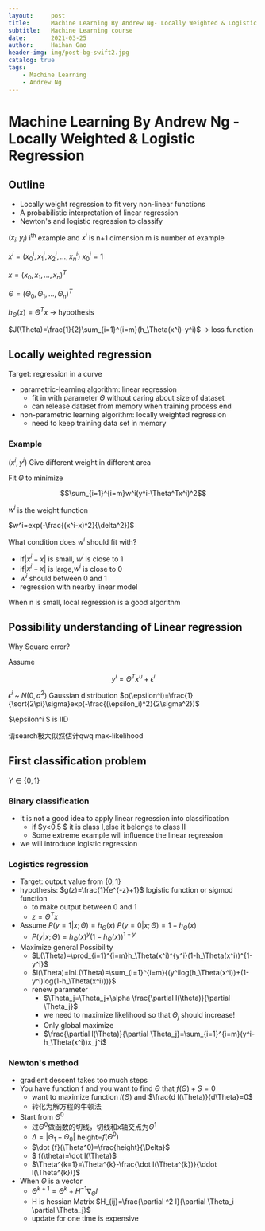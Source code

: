 ```yaml
---
layout:     post
title:      Machine Learning By Andrew Ng- Locally Weighted & Logistic Regression
subtitle:   Machine Learning course
date:       2021-03-25
author:     Haihan Gao
header-img: img/post-bg-swift2.jpg
catalog: true
tags:
    - Machine Learning
    - Andrew Ng
---
```

# Machine Learning By Andrew Ng - Locally Weighted & Logistic Regression

## Outline

* Locally weight regression to fit very non-linear functions
* A probabilistic interpretation of linear regression
* Newton's and logistic regression to classify

$(x_i,y_i)$ i<sup>th</sup> example and $x^i$ is n+1 dimension m is number of example

$x^i=(x_0^i,x_1^i,x_2^i,...,x_n^i)$ $x_0^i=1$

$x=(x_0,x_1,...,x_n)^T$

$\Theta=(\Theta_0,\Theta_1,...,\Theta_n)^T$

$h_\Theta(x)=\Theta^Tx$ -> hypothesis 

$J(\Theta)=\frac{1}{2}\sum_{i=1}^{i=m}(h_\Theta(x^i)-y^i)$ -> loss function

## Locally weighted regression

Target: regression in a curve

* parametric-learning algorithm: linear regression
  * fit in with parameter $\Theta$ without caring about size of dataset
  * can release dataset from memory when training process end
* non-parametric learning algorithm: locally weighted regression
  * need to keep training data set in memory

### Example

$(x^i,y^i)$ Give different weight in different area

Fit $\Theta$ to minimize

$$\sum_{i=1}^{i=m}w^i(y^i-\Theta^Tx^i)^2$$

$w^i$ is the weight function

$w^i=exp(-\frac{(x^i-x)^2}{\delta^2})$

What condition does $w^i$ should fit with?

* if$|x^i-x|$ is small, $w^i$ is close to 1
* if$|x^i-x|$ is large,$w^i$ is close to 0
* $w^i$ should between 0 and 1
* regression with nearby linear model

When n is small, local regression is a good algorithm

## Possibility understanding of Linear regression

Why Square error?

Assume

$$y^i=\Theta^Tx^u+\epsilon^i$$

$\epsilon^i$ ~ $N(0,\sigma^2)$ Gaussian distribution $p(\epsilon^i)=\frac{1}{\sqrt{2\pi}\sigma}exp(-\frac{(\epsilon_i)^2}{2\sigma^2})$

$\epsilon^i $ is IID

请search极大似然估计qwq max-likelihood

## First classification problem

$Y\in \{0,1\}$

### Binary classification 

* It is not a good idea to apply linear regression into classification 
  * if $y<0.5 $ it is class I,else it belongs to class II
  * Some extreme example will influence the linear regression 
* we will introduce logistic regression

### Logistics regression

* Target: output value from $\{0,1\}$
* hypothesis: $g(z)=\frac{1}{e^{-z}+1}$ logistic function or sigmod function
  * to make output between 0 and 1
  * $z=\Theta^Tx$
* Assume $P(y=1|x;\Theta)=h_\Theta(x)$ $P(y=0|x;\Theta)=1-h_\Theta(x)$
  * $P(y|x;\Theta)={h_\Theta(x)}^y{(1-h_\Theta(x))}^{1-y}$
* Maximize general Possibility
  * $L(\Theta)=\prod_{i=1}^{i=m}h_\Theta(x^i)^{y^i}(1-h_\Theta(x^i))^{1-y^i}$
  * $l(\Theta)=lnL(\Theta)=\sum_{i=1}^{i=m}{(y^ilog(h_\Theta(x^i))+(1-y^i)log(1-h_\Theta(x^i)))}$
  * renew parameter
    * $\Theta_j=\Theta_j+\alpha \frac{\partial l(\theta)}{\partial \Theta_j}$
    * we need to maximize likelihood so that $\Theta_j$ should increase!
    * Only global maximize 
    * $\frac{\partial l(\Theta)}{\partial \Theta_j}=\sum_{i=1}^{i=m}(y^i-h_\Theta(x^i))x_j^i$

### Newton's method

* gradient descent takes too much steps
* You have function f and you want to find $\Theta$ that $f(\Theta)+S=0$
  * want to maximize function $l(\Theta)$ and $\frac{d l(\Theta)}{d\Theta}=0$
  * 转化为解方程的牛顿法
* Start from $\Theta^0$
  * 过$\Theta^0$做函数的切线，切线和x轴交点为$\Theta^1$
  * $\Delta=|\Theta_1-\Theta_0|$ height=$f(\Theta^0)$
  * $\dot {f}(\Theta^0)=\frac{height}{\Delta}$
  * $ f(\theta)=\dot l(\Theta)$
  * $\Theta^{k=1}=\Theta^{k}-\frac{\dot l(\Theta^{k})}{\ddot l(\Theta^{k})}$
* When $\Theta$ is a vector
  * $\Theta^{k+1}=\Theta^{k}+H^{-1}\nabla_\Theta l$
  * H is hessian Matrix $H_{ij}=\frac{\partial ^2 l}{\partial \Theta_i \partial \Theta_j}$
  * update for one time is expensive

